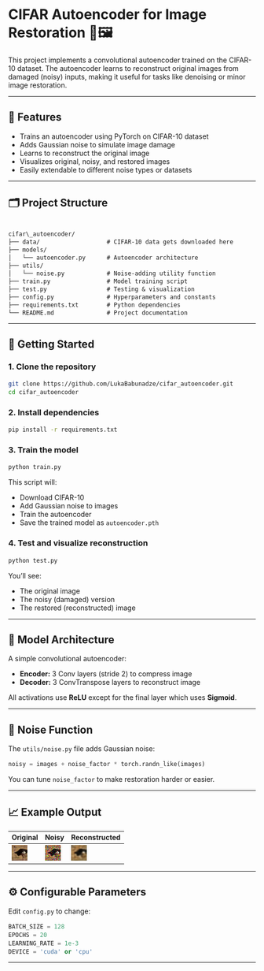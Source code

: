 # CIFAR Autoencoder for Image Restoration 🧠🖼️

This project implements a convolutional autoencoder trained on the CIFAR-10 dataset. The autoencoder learns to reconstruct original images from damaged (noisy) inputs, making it useful for tasks like denoising or minor image restoration.

---

## 🔧 Features

- Trains an autoencoder using PyTorch on CIFAR-10 dataset
- Adds Gaussian noise to simulate image damage
- Learns to reconstruct the original image
- Visualizes original, noisy, and restored images
- Easily extendable to different noise types or datasets

---

## 🗂️ Project Structure

```

cifar\_autoencoder/
├── data/                   # CIFAR-10 data gets downloaded here
├── models/
│   └── autoencoder.py      # Autoencoder architecture
├── utils/
│   └── noise.py            # Noise-adding utility function
├── train.py                # Model training script
├── test.py                 # Testing & visualization
├── config.py               # Hyperparameters and constants
├── requirements.txt        # Python dependencies
└── README.md               # Project documentation

````

---

## 🚀 Getting Started

### 1. Clone the repository
```bash
git clone https://github.com/LukaBabunadze/cifar_autoencoder.git
cd cifar_autoencoder
````

### 2. Install dependencies

```bash
pip install -r requirements.txt
```

### 3. Train the model

```bash
python train.py
```

This script will:

* Download CIFAR-10
* Add Gaussian noise to images
* Train the autoencoder
* Save the trained model as `autoencoder.pth`

### 4. Test and visualize reconstruction

```bash
python test.py
```

You’ll see:

* The original image
* The noisy (damaged) version
* The restored (reconstructed) image

---

## 🧠 Model Architecture

A simple convolutional autoencoder:

* **Encoder:** 3 Conv layers (stride 2) to compress image
* **Decoder:** 3 ConvTranspose layers to reconstruct image

All activations use **ReLU** except for the final layer which uses **Sigmoid**.

---

## 🧪 Noise Function

The `utils/noise.py` file adds Gaussian noise:

```python
noisy = images + noise_factor * torch.randn_like(images)
```

You can tune `noise_factor` to make restoration harder or easier.

---

## 📈 Example Output

| Original                  | Noisy                  | Reconstructed                  |
| ------------------------- | ---------------------- | ------------------------------ |
| ![](samples/original.png) | ![](samples/noisy.png) | ![](samples/reconstructed.png) |

---

## ⚙️ Configurable Parameters

Edit `config.py` to change:

```python
BATCH_SIZE = 128
EPOCHS = 20
LEARNING_RATE = 1e-3
DEVICE = 'cuda' or 'cpu'
```

---
